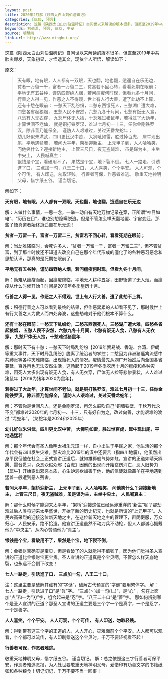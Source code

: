 ```yaml
---
layout: post
title: 2020年2月解《陕西太白山刘伯温碑记》
categories: [瘟疫, 预言]
description: 这篇《陕西太白山刘伯温碑记》自问世以来解读的版本很多，但直至2019年中共肺炎爆发，天象初显，才悟透其文，现依个人所悟，解读如下。
keywords: 刘伯温, 预言, 瘟疫, 平安
source: 明慧网
link-url: http://www.minghui.org/
---
```

这篇《陕西太白山刘伯温碑记》自问世以来解读的版本很多，但直至2019年中共肺炎爆发，天象初显，才悟透其文，现依个人所悟，解读如下：

原文：

> 天有眼，地有眼，人人都有一双眼，天也翻，地也翻，逍遥自在乐无边， 
贫者一万留一千，富者一万留二三，贫富若不回心转，看看死期在眼前； 
平地无有五谷种，谨防四野绝人烟，若问瘟疫何时现，但看九冬十月间，
行善之人得一见，作恶之人不得观，世上有人行大善，遭了此劫不上算， 
还有十愁在眼前： 
一愁天下乱纷纷，二愁东西饿死人，三愁湖广遭大难，四愁各省起狼烟，
五愁人民不安然，六愁九冬十月间，七愁有饭无人食，八愁有人无衣穿， 
九愁尸体无人捡，十愁难过猪鼠年，若得过了大劫年，才算世间不老仙， 
就是铜打铁罗汉，难过七月初一十三，任你金刚铁罗汉，除非善乃能保全， 
谨防人人艰难过，关过天番龙蛇年；  
幼儿好似朱洪武，四川更比汉中苦， 
大狮吼如雷，胜过悼百虎， 犀牛现出尾，平地遇猛若， 
若问大平年，架桥迎新主， 上元甲子到，人人哈哈笑， 
问他笑什么？迎接新地主， 上管三尺日，夜无盗贼难， 
虽是谋为主，主坐中央土， 人民喊真主：      
银钱是个宝，看破用不了，
果然是个宝，地下裂不倒。 
七人一路走，引诱進了口， 
三点加一勾，八王二十口，
人人喜笑，个个平安。 人人可观，个个可传， 有人印送，勿取轻贱。 
行善者可保，作恶者难逃。
敬重天地神明父母，惜字纸五谷。
谨当切记。

解如下：

**天有眼，地有眼，人人都有一双眼，天也翻，地也翻，逍遥自在乐无边**

解：人做什么事情，一思一念，一举一动自有天地万物记录在案，正所谓“神目如电”、“历历在目”，谁也别想隐瞒脱逃。但是不管怎么样天翻地覆、宇宙变迁，那些了悟真道者始终逍遥自在乐无边！

**贫者一万留一千，富者一万留二三，贫富若不回心转，看看死期在眼前；**

解：当劫难降临时，会死许多人，“贫者一万留一千，富者一万留二三”，但不管贫富，到了那个时候还不知道去改变自己在那个年代形成的僵化了的各种恶习恶念和思想认识，那真的是死期在眼前了。

**平地无有五谷种，谨防四野绝人烟，若问瘟疫何时现，但看九冬十月间，**

解：劫难从瘟疫而起，因瘟疫降临，平地无人耕种五谷，田野街道了无人烟。而瘟疫从什么时候开始？时间是2019年冬季皇历十月。

**行善之人得一见，作恶之人不得观，世上有人行大善，遭了此劫不上算，**

解：积德行善之人可以看到最终的结果，但作恶累累的人却看不见了，那时候世上有行大善之人为救人而四处奔波，这些劫难对于他们根本不算什么。

**还有十愁在眼前：一愁天下乱纷纷，二愁东西饿死人，三愁湖广遭大难，四愁各省起狼烟，
五愁人民不安然，六愁九冬十月间，七愁有饭无人食，八愁有人无衣穿， 九愁尸体无人捡，十愁难过猪鼠年**

解：那时天下有十愁：一愁天下时局乱纷纷【2019年贸易战、香港、台湾、伊朗等重大事件，天下时局乱纷纷】脱离了统治者的掌控；二愁因为非洲猪瘟禽流感中共肺炎等各种灾难降临，出现饿死人的情况。疫情最先从湖广开始然后向全国各省蔓延，百姓再也无法安然生活，这场起于2019年冬季农历十月的瘟疫和各种灾难，因死人太多出现有饭无人食，有人无衣穿，尸体无人捡等悲惨景状，人人难过猪鼠年【2019为猪年2020为鼠年】。

**若得过了大劫年，才算世间不老仙，就是铜打铁罗汉，难过七月初一十三，任你金刚铁罗汉，除非善乃能保全， 谨防人人艰难过，关过天番龙蛇年；**  

解：不管你是世间凡人，还是金刚罗汉，再怎么鼓吹自己“铜墙铁壁、千秋万代永不变”都难过2020年的七月初一、十三，只有好自为之，改过向善，才能艰难的渡过 “龙蛇年”。（龙蛇年是2024和2025年）

**幼儿好似朱洪武，四川更比汉中苦， 大狮吼如雷，胜过悼百虎，犀牛现出尾，平地遇猛若**

解：那个年代会有圣人像明太祖朱元璋一样，自小出生于平民之家，他生活的那个年代会有四川发生灾难，那灾难比2019年的汉中还要苦（指四川地震），他虽然出身平民但他在社会上正式宣讲正道后，就如雄狮般气势如虹，宣讲的正道如晴天霹雳、雷音贯耳，众恶众假众邪【百虎】因他的出现而开始哀伤消亡，恶人旧势力【犀牛】开始露出邪恶本质，心生妒忌欲加害于他，他的信徒就像羔羊在平地遇到猛兽一般遭到恶人残害。

**若问大平年，架桥迎新主， 上元甲子到，人人哈哈笑，  问他笑什么？迎接新地主， 上管三尺日，夜无盗贼难，虽是谋为主，主坐中央土， 人民喊真主：**

解：那什么时候才能迎来太平年，“架桥”迎接这位已经远涉重洋的“新主”呢？那劫难过后人类将迎来太平盛世，开始了新的历史纪元，也就是所谓的“上元甲子”。人民兴高采烈的迎接这位新天地之主，在这位新天地之主的管理下，群阴慑服，万众归心、人民安乐，路不拾遗。他宣讲正道虽然不动刀兵不动枪，但人人都诚心拥戴他为“中央主”，从内心赞颂他为“真主”。

**银钱是个宝，看破用不了，果然是个宝，地下裂不倒。**  

解：金银财宝确实是宝贝，但是看破了的人就觉得不值钱了，因为他们觉得圣人宣讲的正道比金银财宝更宝贵。圣人宣讲的正道真是个宝贝啊，不管怎么样天崩地裂，也永远不会倒下改变！

**七人一路走，引诱進了口， 三点加一勾，八王二十口，**

注：这里主要是破解其藏有的“字谜”，破解古代预言的“字谜”要用繁体字。
解：七人一路走，引诱进了口”是“眞”字。
“三点(丶)加一勾(乚)”，是“心” ，勾在上面加“点”和一为“刃”字，组合起来是“忍”字。“八王二十口”是“善”字。
那如何辨别哪个是圣人宣讲的正道？那圣人宣讲的正道主要是三个字一个是真字，一个是忍字，一个是善字。

**人人喜笑，个个平安。 人人可观，个个可传， 有人印送，勿取轻贱。**

解：得到带有这三个字的正道的人，人人开心，灾难面前个个平安。人人都可以观看，个个都可以流传，有人印刷赠送这个宝贝时，千万不要轻视看不起！

**行善者可保，作恶者难逃。**

敬重天地神明父母，惜字纸五谷。
谨当切记。
解：总之依照这三字行善者可保平安，作恶者难逃恶报，为人处世要敬重天地神明父母，爱惜印有劝善文字的书籍纸张和各种粮食！切记切记，千万不要不当一回事！
